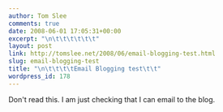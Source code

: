 ```yaml
---
author: Tom Slee
comments: true
date: 2008-06-01 17:05:31+00:00
excerpt: "\n\t\t\t\t\t\t"
layout: post
link: http://tomslee.net/2008/06/email-blogging-test.html
slug: email-blogging-test
title: "\n\t\t\t\tEmail Blogging test\t\t"
wordpress_id: 178
---
```



				

  

Don't read this. I am just checking that I can email to the blog.


		
